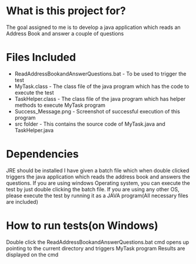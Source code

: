 What is this project for?
=============
The goal assigned to me is to develop a java application which reads an Address Book and answer a couple of questions

Files Included
=============
* ReadAddressBookandAnswerQuestions.bat - To be used to trigger the test
* MyTask.class - The class file of the java program which has the code to execute the test
* TaskHelper.class - The class file of the java program which has helper methods to execute MyTask program
* Success_Message.png - Screenshot of successful execution of this program
* src folder - This contains the source code of MyTask.java and TaskHelper.java

Dependencies
=============
JRE should be installed
I have given a batch file which when double clicked triggers the java application which reads the address book and answers the questions. 
If you are using windows Operating system, you can execute the test by just double clicking the batch file. 
If you are using any other OS, please execute the test by running it as a JAVA program(All necessary files are included)

How to run tests(on Windows)
=============
Double click the ReadAddressBookandAnswerQuestions.bat
cmd opens up pointing to the current directory and triggers MyTask program
Results are displayed on the cmd
